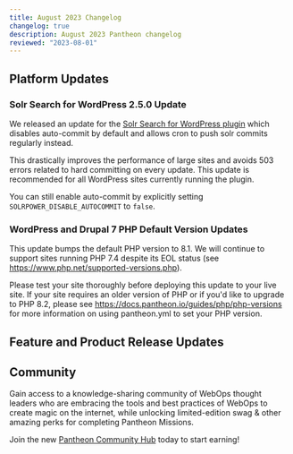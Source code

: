 ```yaml
---
title: August 2023 Changelog
changelog: true
description: August 2023 Pantheon changelog
reviewed: "2023-08-01"
---
```


## Platform Updates
### Solr Search for WordPress 2.5.0 Update
We released an update for the [Solr Search for WordPress plugin](https://wordpress.org/plugins/solr-power/) which disables auto-commit by default and allows cron to push solr commits regularly instead.

This drastically improves the performance of large sites and avoids 503 errors related to hard committing on every update. This update is recommended for all WordPress sites currently running the plugin.

You can still enable auto-commit by explicitly setting `SOLRPOWER_DISABLE_AUTOCOMMIT` to `false`.


### WordPress and Drupal 7 PHP Default Version Updates
This update bumps the default PHP version to 8.1. We will continue to support sites running PHP 7.4 despite its EOL status (see https://www.php.net/supported-versions.php).

Please test your site thoroughly before deploying this update to your live site. If your site requires an older version of PHP or if you'd like to upgrade to PHP 8.2, please see https://docs.pantheon.io/guides/php/php-versions for more information on using pantheon.yml to set your PHP version.

## Feature and Product Release Updates

## Community

Gain access to a knowledge-sharing community of WebOps thought leaders who are embracing the tools and best practices of WebOps to create magic on the internet, while unlocking limited-edition swag & other amazing perks for completing Pantheon Missions.

Join the new [Pantheon Community Hub](https://community.pantheon.io/) today to start earning!
